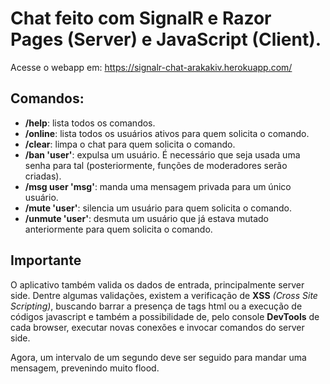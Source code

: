 # Chat feito com SignalR e Razor Pages (Server) e JavaScript (Client).
Acesse o webapp em: https://signalr-chat-arakakiv.herokuapp.com/

## Comandos:
- **/help**: lista todos os comandos.
- **/online**: lista todos os usuários ativos para quem solicita o comando.
- **/clear**: limpa o chat para quem solicita o comando.
- **/ban 'user'**: expulsa um usuário. É necessário que seja usada uma senha para tal (posteriormente, funções de moderadores serão criadas). 
- **/msg user 'msg'**: manda uma mensagem privada para um único usuário.
- **/mute 'user'**: silencia um usuário para quem solicita o comando.
- **/unmute 'user'**: desmuta um usuário que já estava mutado anteriormente para quem solicita o comando.

## Importante
O aplicativo também valida os dados de entrada, principalmente server side. Dentre algumas validações, existem a verificação de **XSS** *(Cross Site Scripting)*, buscando barrar a presença de tags html ou a execução de códigos javascript e também a possibilidade de, pelo console **DevTools** de cada browser, executar novas conexões e invocar comandos do server side.

Agora, um intervalo de um segundo deve ser seguido para mandar uma mensagem, prevenindo muito flood.

